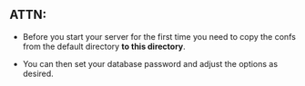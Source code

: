 ## ATTN:

* Before you start your server for the first time you need to copy the confs from the default directory **to this directory**.

* You can then set your database password and adjust the options as desired.

